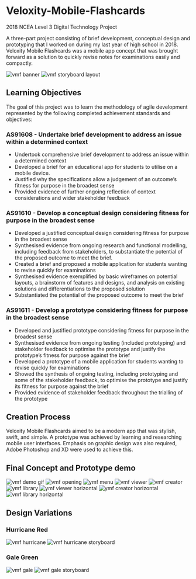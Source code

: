 # Veloxity-Mobile-Flashcards
2018 NCEA Level 3 Digital Technology Project

A three-part project consisting of brief development, conceptual design and prototyping that I worked on during my last year of high school in 2018.
Veloxity Mobile Flashcards was a mobile app concept that was brought forward as a solution to quickly revise notes for examinations easily and compactly.

![vmf banner](https://github.com/WaltersAsh/Veloxity-Mobile-Flashcards/blob/master/images/Zephyr.png)
![vmf storyboard layout](https://github.com/WaltersAsh/Veloxity-Mobile-Flashcards/blob/master/images/v5%20storyboard%20layout.png)

## Learning Objectives
The goal of this project was to learn the methodology of agile development represented by the following completed achievement standards and objectives: 

### AS91608 - Undertake brief development to address an issue within a determined context
- Undertook comprehensive brief development to address an issue within a determined context
- Developed a brief for an educational app for students to utilise on a mobile device.
- Justified why the specifications allow a judgement of an outcome’s fitness for purpose in the broadest sense
- Provided evidence of further ongoing reflection of context considerations and wider stakeholder feedback

### AS91610 - Develop a conceptual design considering fitness for purpose in the broadest sense
- Developed a justified conceptual design considering fitness for purpose in the broadest sense
- Synthesised evidence from ongoing research and functional modelling, including feedback from stakeholders, to substantiate the potential of the proposed outcome to meet the brief.
- Created a brief and proposed a mobile application for students wanting to revise quickly for examinations
- Synthesised evidence exemplified by basic wireframes on potential layouts, a brainstorm of features and designs, and analysis on existing solutions and differentiations to the proposed solution
- Substantiated the potential of the proposed outcome to meet the brief

### AS91611 - Develop a prototype considering fitness for purpose in the broadest sense
- Developed and justified prototype considering fitness for purpose in the broadest sense
- Synthesised evidence from ongoing testing (included prototyping) and stakeholder feedback to optimise the prototype and justify the prototype’s fitness for purpose against the brief
- Developed a prototype of a mobile application for students wanting to revise quickly for examinations
- Showed the synthesis of ongoing testing, including prototyping and some of the stakeholder feedback, to optimise the prototype and justify its fitness for purpose against the brief
- Provided evidence of stakeholder feedback throughout the trialling of the prototype

## Creation Process
Veloxity Mobile Flashcards aimed to be a modern app that was stylish, swift, and simple. A prototype was achieved by learning and researching mobile user interfaces. Emphasis on graphic design was also required, Adobe Photoshop and XD were used to achieve this. 

## Final Concept and Prototype demo

![vmf demo gif](https://github.com/WaltersAsh/Veloxity-Mobile-Flashcards/blob/master/demos/UI%20v5%20test%20gif%2010%20secs.gif)
![vmf opening](https://github.com/WaltersAsh/Veloxity-Mobile-Flashcards/blob/master/images/Opening%20Splash%20Final%20Transition.png)
![ymf menu](https://github.com/WaltersAsh/Veloxity-Mobile-Flashcards/blob/master/images/Home.png)
![vmf viewer](https://github.com/WaltersAsh/Veloxity-Mobile-Flashcards/blob/master/images/Flashcard%20Viewer%20Vertical.png)
![vmf creator](https://github.com/WaltersAsh/Veloxity-Mobile-Flashcards/blob/master/images/Flashcard%20creator%20Vertical.png)
![ymf library](https://github.com/WaltersAsh/Veloxity-Mobile-Flashcards/blob/master/images/Library%20Vertical.png)
![ymf viewer horizontal](https://github.com/WaltersAsh/Veloxity-Mobile-Flashcards/blob/master/images/Flashcard%20viewer.png)
![ymf creator horizontal](https://github.com/WaltersAsh/Veloxity-Mobile-Flashcards/blob/master/images/Flashcard%20creator.png)
![vmf library horizontal](https://github.com/WaltersAsh/Veloxity-Mobile-Flashcards/blob/master/images/Library%20Horizontal.png)

## Design Variations

### Hurricane Red
![vmf hurricane](https://github.com/WaltersAsh/Veloxity-Mobile-Flashcards/blob/master/images/Hurricane.png)
![vmf hurricane storyboard](https://github.com/WaltersAsh/Veloxity-Mobile-Flashcards/blob/master/images/Screen%20Shot%202018-08-15%20at%207.33.33%20PM.png)

### Gale Green
![vmf gale](https://github.com/WaltersAsh/Veloxity-Mobile-Flashcards/blob/master/images/Gale.png)
![vmf gale storyboard](https://github.com/WaltersAsh/Veloxity-Mobile-Flashcards/blob/master/images/Screen%20Shot%202018-08-15%20at%209.26.19%20PM.png)




